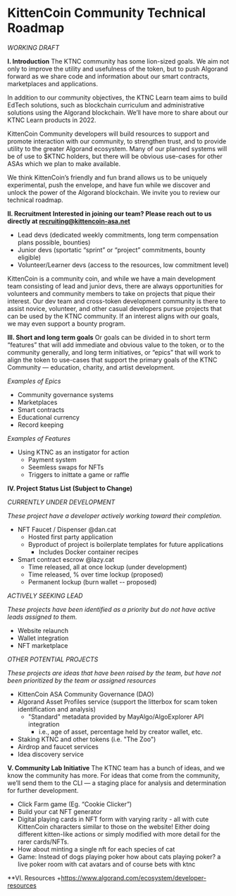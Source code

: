 # KittenCoin Community Technical Roadmap #
_WORKING DRAFT_


**I. Introduction**
The KTNC community has some lion-sized goals. We aim not only to improve the utility and usefulness of the token, but to push Algorand forward as we share code and information about our smart contracts, marketplaces and applications. 

In addition to our community objectives, the KTNC Learn team aims to build EdTech solutions, such as blockchain curriculum and administrative solutions using the Algorand blockchain. We’ll have more to share about our KTNC Learn products in 2022.

KittenCoin Community developers will build resources to support and promote interaction with our community, to strengthen trust, and to provide utility to the greater Algorand ecosystem. Many of our planned systems will be of use to $KTNC holders, but there will be obvious use-cases for other ASAs which we plan to make available. 

We think KittenCoin’s friendly and fun brand allows us to be uniquely experimental, push the envelope, and have fun while we discover and unlock the power of the Algorand blockchain. We invite you to review our technical roadmap. 

**II. Recruitment**
**Interested in joining our team? Please reach out to us directly at recruiting@kittencoin-asa.net**

+ Lead devs (dedicated weekly commitments, long term compensation plans possible, bounties) 
+ Junior devs (sportatic “sprint” or “project” commitments, bounty eligible)
+ Volunteer/Learner devs (access to the resources, low commitment level)

KittenCoin is a community coin, and while we have a main development team consisting of lead and junior devs, there are always opportunities for volunteers and community members to take on projects that pique their interest. Our dev team and cross-token development community is there to assist novice, volunteer, and other casual developers pursue projects that can be used by the KTNC community. If an interest aligns with our goals, we may even support a bounty program.

**III. Short and long term goals**
Or goals can be divided in to short term “features” that will add immediate and obvious value to the token, or to the community generally, and long term initiatives, or “epics” that will work to align the token to use-cases that support the primary goals of the KTNC Community — education, charity, and artist development.

_Examples of Epics_
+ Community governance systems
+ Marketplaces
+ Smart contracts
+ Educational currency
+ Record keeping

_Examples of Features_
+ Using KTNC as an instigator for action
  + Payment system
  + Seemless swaps for NFTs
  + Triggers to inittate a game or raffle
 

**IV. Project Status List (Subject to Change)**

_CURRENTLY UNDER DEVELOPMENT_

_These project have a developer actively working toward their completion._

+ NFT Faucet / Dispenser @dan.cat
  + Hosted first party application
  + Byproduct of project is boilerplate templates for future applications
    + Includes Docker container recipes
+ Smart contract escrow @lazy.cat
  + Time released, all at once lockup (under development)
  + Time released, % over time lockup (proposed)
  + Permanent lockup (burn wallet -- proposed)

_ACTIVELY SEEKING LEAD_

_These projects have been identified as a priority but do not have active leads assigned to them._

+ Website relaunch 
+ Wallet integration
+ NFT marketplace

_OTHER POTENTIAL PROJECTS_

_These projects are ideas that have been raised by the team, but have not been prioritized by the team or assigned resources_

+ KittenCoin ASA Community Governance (DAO)
+ Algorand Asset Profiles service (support the litterbox for scam token identification and analysis)
  + "Standard" metadata provided by MayAlgo/AlgoExplorer API integration
    + i.e., age of asset, percentage held by creator wallet, etc.
+ Staking KTNC and other tokens (i.e. "The Zoo")
+ Airdrop and faucet services
+ Idea discovery service

**V. Community Lab Initiative**
The KTNC team has a bunch of ideas, and we know the community has more. For ideas that come from the community, we’ll send them to the CLI — a staging place for analysis and determination for further development.

+ Click Farm game (Eg. “Cookie Clicker”)
+ Build your cat NFT generator
+ Digital playing cards in NFT form with varying rarity - all with cute KittenCoin characters similar to those on the website! Either doing different kitten-like actions or simply modified with more detail for the rarer cards/NFTs.
+ How about minting a single nft for each species of cat
+ Game: Instead of dogs playing poker how about cats playing poker? a live poker room with cat avatars and of course bets with ktnc

**VI. Resources
+https://www.algorand.com/ecosystem/developer-resources


  
  
  
 


